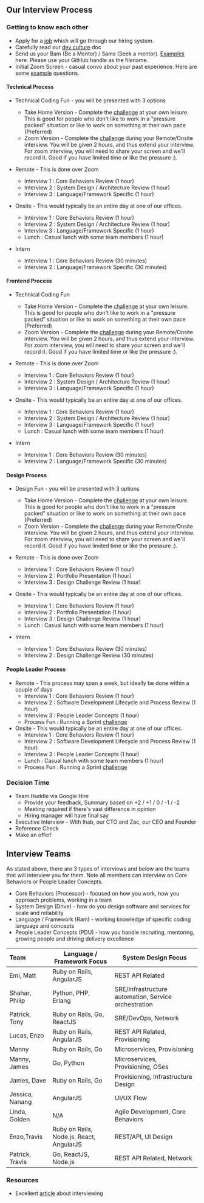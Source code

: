 ## Our Interview Process

### Getting to know each other

* Apply for a [job](https://www.packet.com/about/careers/) which will go through our hiring system.
* Carefully read our [dev culture](README.md) doc
* Send us your Bam (Be a Mentor) / Sams (Seek a mentor).  [Examples](bam-sams) here.  Please use your GitHub handle as the filename.
* Initial Zoom Screen - casual convo about your past experience.  Here are some [example](example_questions.md) questions.

#### Technical Process

* Technical Coding Fun - you will be presented with 3 options
  * Take Home Version - Complete the [challenge](tech_1.md) at your own leisure.  This is good for people who don't like to work in a "pressure packed" situation or like to work on something at their own pace (Preferred)
  * Zoom Version - Complete the [challenge](tech_1.md) during your Remote/Onsite interview.  You will be given 2 hours, and thus extend your interview.  For zoom interview, you will need to share your screen and we'll record it.  Good if you have limited time or like the pressure :).

* Remote - This is done over Zoom
    * Interview 1 : Core Behaviors Review (1 hour)
    * Interview 2 : System Design / Architecture Review (1 hour)
    * Interview 3 : Language/Framework Specific (1 hour)
* Onsite - This would typically be an entire day at one of our offices.
    * Interview 1 : Core Behaviors Review (1 hour)
    * Interview 2 : System Design / Architecture Review (1 hour)
    * Interview 3 : Language/Framework Specific (1 hour)
    * Lunch : Casual lunch with some team members (1 hour)
* Intern
    * Interview 1 : Core Behaviors Review (30 minutes)
    * Interview 2 : Language/Framework Specific (30 minutes)

#### Frontend Process

* Technical Coding Fun
  * Take Home Version - Complete the [challenge](tech_3.md) at your own leisure.  This is good for people who don't like to work in a "pressure packed" situation or like to work on something at their own pace (Preferred)
  * Zoom Version - Complete the [challenge](tech_3.md) during your Remote/Onsite interview.  You will be given 2 hours, and thus extend your interview.  For zoom interview, you will need to share your screen and we'll record it.  Good if you have limited time or like the pressure :).

* Remote - This is done over Zoom
    * Interview 1 : Core Behaviors Review (1 hour)
    * Interview 2 : System Design / Architecture Review (1 hour)
    * Interview 3 : Language/Framework Specific (1 hour)
* Onsite - This would typically be an entire day at one of our offices.
    * Interview 1 : Core Behaviors Review (1 hour)
    * Interview 2 : System Design / Architecture Review (1 hour)
    * Interview 3 : Language/Framework Specific (1 hour)
    * Lunch : Casual lunch with some team members (1 hour)
* Intern
    * Interview 1 : Core Behaviors Review (30 minutes)
    * Interview 2 : Language/Framework Specific (30 minutes)

 #### Design Process

* Design Fun - you will be presented with 3 options
  * Take Home Version - Complete the [challenge](https://github.com/packethost/about-us/blob/master/design_1.md) at your own leisure.  This is good for people who don't like to work in a "pressure packed" situation or like to work on something at their own pace (Preferred)
  * Zoom Version - Complete the [challenge](https://github.com/packethost/about-us/blob/master/design_1.md) during your Remote/Onsite interview.  You will be given 2 hours, and thus extend your interview.  For zoom interview, you will need to share your screen and we'll record it.  Good if you have limited time or like the pressure :).

* Remote - This is done over Zoom
    * Interview 1 : Core Behaviors Review (1 hour)
    * Interview 2 : Portfolio Presentation (1 hour)
    * Interview 3 : Design Challenge Review (1 hour)
* Onsite - This would typically be an entire day at one of our offices.
     * Interview 1 : Core Behaviors Review (1 hour)
     * Interview 2 : Portfolio Presentation (1 hour)
     * Interview 3 : Design Challenge Review (1 hour)
    * Lunch : Casual lunch with some team members (1 hour)
* Intern
    * Interview 1 : Core Behaviors Review (30 minutes)
    * Interview 2 : Design Challenge Review (30 minutes)

#### People Leader Process

* Remote - This process may span a week, but ideally be done within a couple of days
    * Interview 1 : Core Behaviors Review (1 hour)
    * Interview 2 : Software Development Lifecycle and Process Review (1 hour)
    * Interview 3 : People Leader Concepts (1 hour)
    * Process Fun : Running a Sprint [challenge](people_1.md)
* Onsite - This would typically be an entire day at one of our offices.
    * Interview 1 : Core Behaviors Review (1 hour)
    * Interview 2 : Software Development Lifecycle and Process Review (1 hour)
    * Interview 3 : People Leader Concepts (1 hour)
    * Lunch : Casual lunch with some team members (1 hour)
    * Process Fun : Running a Sprint [challenge](people_1.md)

### Decision Time

* Team Huddle via Google Hire
  * Provide your feedback, Summary based on +2 / +1 / 0 / -1 / -2
  * Meeting required if there's vast difference in opinion
  * Hiring manager will have final say
* Executive Interview - With Ihab, our CTO and Zac, our CEO and Founder
* Reference Check
* Make an offer!

## Interview Teams

As stated above, there are 3 types of interviews and below are the teams that will interview you for them.  Note all members can interview on Core Behaviors or People Leader Concepts.

* Core Behaviors (Processor) - focused on how you work, how you approach problems, working in a team
* System Design (Drive) - how do you design software and services for scale and reliability
* Language / Framework (Ram) - working knowledge of specific coding language and concepts
* People Leader Concepts (PDU) - how you handle recruiting, mentoring, growing people and driving delivery excellence

Team          | Language / Framework Focus | System Design Focus
:-------------|--------------------------- | --------------------
Emi, Matt     | Ruby on Rails, AngularJS | REST API Related
Shahar, Philip| Python, PHP, Erlang | SRE/Infrastructure automation, Service orchestration
Patrick, Tony | Ruby on Rails, Go, ReactJS | SRE/DevOps, Network
Lucas, Enzo    | Ruby on Rails, AngularJS | REST API Related, Provisioning
Manny | Ruby on Rails, Go | Microservices, Provisioning
Manny, James | Go, Python | Microservices, Provisioning, OSes
James, Dave  | Ruby on Rails, Go | Provisioning, Infrastructure Design
Jessica, Nanang | AngularJS | UI/UX Flow
Linda, Golden | N/A | Agile Development, Core Behaviors
Enzo,Travis | Ruby on Rails, Node.js, React, AngularJS | REST/API, UI Design
Patrick, Travis | Go, ReactJS, Node.js | REST API Related, Network

### Resources

* Excellent [article](http://firstround.com/review/my-lessons-from-interviewing-400-engineers-over-three-startups/) about interviewing
